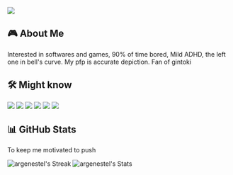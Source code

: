 
[![](https://img.shields.io/badge/Twitter-1DA1F2?style=for-the-badge&logo=twitter&logoColor=white)](https://twitter.com/0xArpitg)

## 🎮 About Me 

Interested in softwares and games, 90% of time bored, Mild ADHD, the left one in bell's curve. My pfp is accurate depiction. Fan of gintoki

## 🛠️ Might know 

![](https://img.shields.io/badge/Unity-100000?style=for-the-badge&logo=unity&logoColor=white)
![](https://img.shields.io/badge/Unreal_Engine-313131?style=for-the-badge&logo=unreal-engine&logoColor=white)
![](https://img.shields.io/badge/C%2B%2B-00599C?style=for-the-badge&logo=c%2B%2B&logoColor=white)
![](https://img.shields.io/badge/C%23-239120?style=for-the-badge&logo=c-sharp&logoColor=white)
![](https://img.shields.io/badge/Solidity-363636?style=for-the-badge&logo=solidity&logoColor=white)
![](https://img.shields.io/badge/JavaScript-F7DF1E?style=for-the-badge&logo=javascript&logoColor=black)

## 📊 GitHub Stats

To keep me motivated to push

![argenestel's Streak](https://github-readme-streak-stats.herokuapp.com/?user=argenestel&theme=dark&hide_border=true)
![argenestel's Stats](https://github-readme-stats.vercel.app/api?username=argenestel&theme=dark&show_icons=true&hide_border=true&count_private=true)
